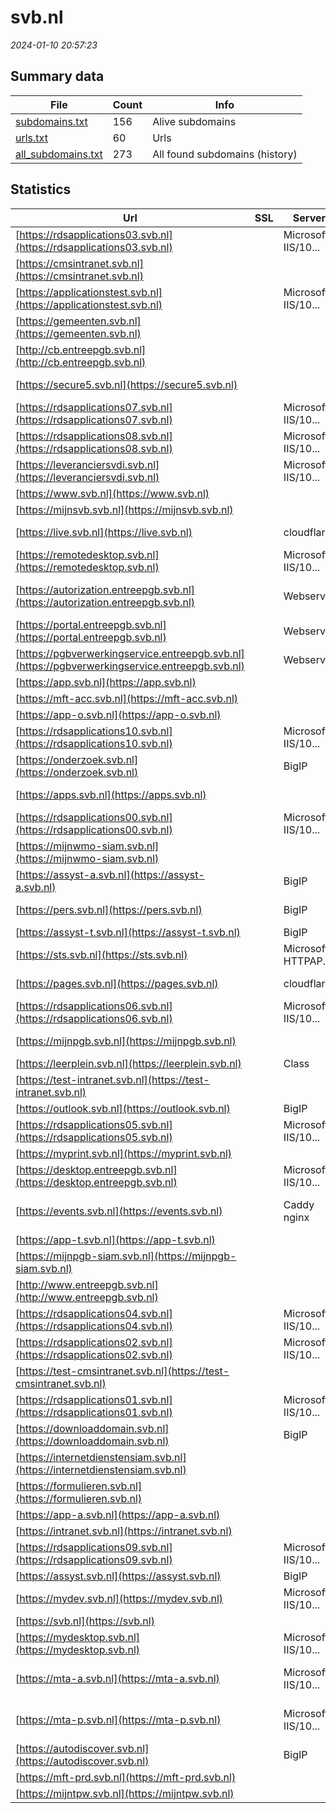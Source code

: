 # svb.nl
*2024-01-10 20:57:23*
## Summary data
| File       | Count | Info |
|------------|-------|------|
|[subdomains.txt](/data/svb.nl/subdomains.txt)|156|Alive subdomains|
|[urls.txt](/data/svb.nl/urls.txt)|60|Urls|
|[all_subdomains.txt](/data/svb.nl/all_subdomains.txt)|273|All found subdomains (history)|
## Statistics
| Url | SSL | Server | Cookie | HSTS | CSP | XFO | XXP | RP | Tech |Title |
|------------|-------|------|------|------|------|------|------|------|------|------|
|[https://rdsapplications03.svb.nl](https://rdsapplications03.svb.nl)| |Microsoft-IIS/10...| | | | | |:white_check_mark: |IIS:10.0 Microso...|IIS Windows Serv...|
|[https://cmsintranet.svb.nl](https://cmsintranet.svb.nl)| || |:white_check_mark: |:white_check_mark: |:white_check_mark: |:white_check_mark: |HSTS|403 - Forbidden:...|
|[https://applicationstest.svb.nl](https://applicationstest.svb.nl)| |Microsoft-IIS/10...| | | | | |:white_check_mark: |IIS:10.0 Microso...|IIS Windows Serv...|
|[https://gemeenten.svb.nl](https://gemeenten.svb.nl)| ||:warning: |:white_check_mark: |:white_check_mark: |:white_check_mark: |:white_check_mark: |HSTS||
|[http://cb.entreepgb.svb.nl](http://cb.entreepgb.svb.nl)| || | | | | |:white_check_mark: |||
|[https://secure5.svb.nl](https://secure5.svb.nl)| ||:warning: |:white_check_mark: | |:white_check_mark: | |:white_check_mark: |HSTS|Sociale Verzeker...|
|[https://rdsapplications07.svb.nl](https://rdsapplications07.svb.nl)| |Microsoft-IIS/10...| | | | | |:white_check_mark: |IIS:10.0 Microso...|IIS Windows Serv...|
|[https://rdsapplications08.svb.nl](https://rdsapplications08.svb.nl)| |Microsoft-IIS/10...| | | | | |:white_check_mark: |IIS:10.0 Microso...|IIS Windows Serv...|
|[https://leveranciersvdi.svb.nl](https://leveranciersvdi.svb.nl)| |Microsoft-IIS/10...| | | | | |:white_check_mark: |IIS:10.0 Microso...|IIS Windows Serv...|
|[https://www.svb.nl](https://www.svb.nl)| ||:warning: |:white_check_mark: |:white_check_mark: |:white_check_mark: |:white_check_mark: |HSTS||
|[https://mijnsvb.svb.nl](https://mijnsvb.svb.nl)| ||:warning: |:white_check_mark: | |:white_check_mark: |:white_check_mark: |:white_check_mark: |HSTS|302 Found|
|[https://live.svb.nl](https://live.svb.nl)| |cloudflare| |:white_check_mark: | | | |:white_check_mark: |Cloudflare HSTS|Page Not Found|
|[https://remotedesktop.svb.nl](https://remotedesktop.svb.nl)| |Microsoft-IIS/10...| | | | | |:white_check_mark: |IIS:10.0 Microso...|IIS Windows Serv...|
|[https://autorization.entreepgb.svb.nl](https://autorization.entreepgb.svb.nl)| |Webserver|:warning: |:white_check_mark: |:white_check_mark: |:white_check_mark: |:white_check_mark: |HSTS Microsoft A...|Inloggen - PGB P...|
|[https://portal.entreepgb.svb.nl](https://portal.entreepgb.svb.nl)| |Webserver|:warning: |:white_check_mark: |:white_check_mark: |:white_check_mark: |:white_check_mark: |HSTS||
|[https://pgbverwerkingservice.entreepgb.svb.nl](https://pgbverwerkingservice.entreepgb.svb.nl)| |Webserver| | | | | |:white_check_mark: |HSTS|403 - Forbidden:...|
|[https://app.svb.nl](https://app.svb.nl)| ||:warning: |:white_check_mark: | |:white_check_mark: |:white_check_mark: |:white_check_mark: |||
|[https://mft-acc.svb.nl](https://mft-acc.svb.nl)| || |:white_check_mark: |:warning: |:white_check_mark: |:white_check_mark: |:white_check_mark: |HSTS|Redirect|
|[https://app-o.svb.nl](https://app-o.svb.nl)| ||:warning: |:white_check_mark: | |:white_check_mark: |:white_check_mark: |:white_check_mark: |||
|[https://rdsapplications10.svb.nl](https://rdsapplications10.svb.nl)| |Microsoft-IIS/10...| | | | | |:white_check_mark: |IIS:10.0 Microso...|IIS Windows Serv...|
|[https://onderzoek.svb.nl](https://onderzoek.svb.nl)| |BigIP|:warning: |:white_check_mark: |:white_check_mark: |:white_check_mark: |:white_check_mark: |F5 BigIP||
|[https://apps.svb.nl](https://apps.svb.nl)| || | | | | |:white_check_mark: ||404 Not Found|
|[https://rdsapplications00.svb.nl](https://rdsapplications00.svb.nl)| |Microsoft-IIS/10...| | | | | |:white_check_mark: |IIS:10.0 Microso...|IIS Windows Serv...|
|[https://mijnwmo-siam.svb.nl](https://mijnwmo-siam.svb.nl)| ||:warning: |:white_check_mark: | |:white_check_mark: |:white_check_mark: |:white_check_mark: |HSTS|A-Select Filter...|
|[https://assyst-a.svb.nl](https://assyst-a.svb.nl)| |BigIP| | | | | |:white_check_mark: |F5 BigIP|Assyst|
|[https://pers.svb.nl](https://pers.svb.nl)| |BigIP|:warning: |:white_check_mark: |:white_check_mark: |:white_check_mark: |:white_check_mark: |F5 BigIP HSTS||
|[https://assyst-t.svb.nl](https://assyst-t.svb.nl)| |BigIP| | | | | |:white_check_mark: |F5 BigIP|Assyst|
|[https://sts.svb.nl](https://sts.svb.nl)| |Microsoft-HTTPAP...| | | | | |:white_check_mark: |Microsoft HTTPAP...|Not Found|
|[https://pages.svb.nl](https://pages.svb.nl)| |cloudflare|:warning: |:white_check_mark: | | | |:white_check_mark: |Cloudflare HSTS...||
|[https://rdsapplications06.svb.nl](https://rdsapplications06.svb.nl)| |Microsoft-IIS/10...| | | | | |:white_check_mark: |IIS:10.0 Microso...|IIS Windows Serv...|
|[https://mijnpgb.svb.nl](https://mijnpgb.svb.nl)| ||:warning: | | |:white_check_mark: | |:white_check_mark: ||Sociale Verzeker...|
|[https://leerplein.svb.nl](https://leerplein.svb.nl)| |Class|:warning: |:white_check_mark: |:warning: | |:white_check_mark: |:white_check_mark: |HSTS||
|[https://test-intranet.svb.nl](https://test-intranet.svb.nl)| || | | |:white_check_mark: |:white_check_mark: |:white_check_mark: |HSTS||
|[https://outlook.svb.nl](https://outlook.svb.nl)| |BigIP|:warning: |:white_check_mark: | |:white_check_mark: |:white_check_mark: |:white_check_mark: |F5 BigIP||
|[https://rdsapplications05.svb.nl](https://rdsapplications05.svb.nl)| |Microsoft-IIS/10...| | | | | |:white_check_mark: |IIS:10.0 Microso...|IIS Windows Serv...|
|[https://myprint.svb.nl](https://myprint.svb.nl)| || | | | | |:white_check_mark: |||
|[https://desktop.entreepgb.svb.nl](https://desktop.entreepgb.svb.nl)| |Microsoft-IIS/10...|:warning: | | |:white_check_mark: | |:white_check_mark: |IIS:10.0 Windows...|Document Moved|
|[https://events.svb.nl](https://events.svb.nl)| |Caddy nginx|:warning: |:white_check_mark: |:white_check_mark: |:white_check_mark: |:white_check_mark: |Amazon S3 Amazon...||
|[https://app-t.svb.nl](https://app-t.svb.nl)| ||:warning: |:white_check_mark: | |:white_check_mark: |:white_check_mark: |:white_check_mark: |||
|[https://mijnpgb-siam.svb.nl](https://mijnpgb-siam.svb.nl)| ||:warning: |:white_check_mark: |:warning: |:white_check_mark: |:white_check_mark: |:white_check_mark: |HSTS|302 Found|
|[http://www.entreepgb.svb.nl](http://www.entreepgb.svb.nl)| || | | | | |:white_check_mark: |||
|[https://rdsapplications04.svb.nl](https://rdsapplications04.svb.nl)| |Microsoft-IIS/10...| | | | | |:white_check_mark: |IIS:10.0 Microso...|IIS Windows Serv...|
|[https://rdsapplications02.svb.nl](https://rdsapplications02.svb.nl)| |Microsoft-IIS/10...| | | | | |:white_check_mark: |IIS:10.0 Microso...|IIS Windows Serv...|
|[https://test-cmsintranet.svb.nl](https://test-cmsintranet.svb.nl)| || |:white_check_mark: |:white_check_mark: |:white_check_mark: |:white_check_mark: |HSTS|403 - Forbidden:...|
|[https://rdsapplications01.svb.nl](https://rdsapplications01.svb.nl)| |Microsoft-IIS/10...| | | | | |:white_check_mark: |IIS:10.0 Microso...|IIS Windows Serv...|
|[https://downloaddomain.svb.nl](https://downloaddomain.svb.nl)| |BigIP|:warning: |:white_check_mark: | |:white_check_mark: |:white_check_mark: |:white_check_mark: |F5 BigIP||
|[https://internetdienstensiam.svb.nl](https://internetdienstensiam.svb.nl)| ||:warning: |:white_check_mark: |:warning: |:white_check_mark: |:white_check_mark: |:white_check_mark: |HSTS|SVB foutmelding|
|[https://formulieren.svb.nl](https://formulieren.svb.nl)| || | | | | |:white_check_mark: |||
|[https://app-a.svb.nl](https://app-a.svb.nl)| ||:warning: |:white_check_mark: | |:white_check_mark: |:white_check_mark: |:white_check_mark: |||
|[https://intranet.svb.nl](https://intranet.svb.nl)| || | | |:white_check_mark: |:white_check_mark: |:white_check_mark: |HSTS||
|[https://rdsapplications09.svb.nl](https://rdsapplications09.svb.nl)| |Microsoft-IIS/10...| | | | | |:white_check_mark: |IIS:10.0 Microso...|IIS Windows Serv...|
|[https://assyst.svb.nl](https://assyst.svb.nl)| |BigIP| | | | | |:white_check_mark: |F5 BigIP|Assyst|
|[https://mydev.svb.nl](https://mydev.svb.nl)| |Microsoft-IIS/10...| | | | | |:white_check_mark: |IIS:10.0 Microso...|IIS Windows Serv...|
|[https://svb.nl](https://svb.nl)| ||:warning: |:white_check_mark: |:white_check_mark: |:white_check_mark: |:white_check_mark: |HSTS||
|[https://mydesktop.svb.nl](https://mydesktop.svb.nl)| |Microsoft-IIS/10...| | | | | |:white_check_mark: |IIS:10.0 Microso...|IIS Windows Serv...|
|[https://mta-a.svb.nl](https://mta-a.svb.nl)| |Microsoft-IIS/10...|:warning: |:white_check_mark: |:white_check_mark: |:white_check_mark: |:white_check_mark: |Azure HSTS IIS:1...|SVB MaakTeam|
|[https://mta-p.svb.nl](https://mta-p.svb.nl)| |Microsoft-IIS/10...|:warning: |:white_check_mark: |:white_check_mark: |:white_check_mark: |:white_check_mark: |Azure HSTS IIS:1...|SVB MaakTeam|
|[https://autodiscover.svb.nl](https://autodiscover.svb.nl)| |BigIP|:warning: |:white_check_mark: | |:white_check_mark: |:white_check_mark: |:white_check_mark: |F5 BigIP||
|[https://mft-prd.svb.nl](https://mft-prd.svb.nl)| || |:white_check_mark: |:warning: |:white_check_mark: |:white_check_mark: |:white_check_mark: |HSTS|Redirect|
|[https://mijntpw.svb.nl](https://mijntpw.svb.nl)| ||:warning: |:white_check_mark: |:warning: |:white_check_mark: |:white_check_mark: |:white_check_mark: |HSTS|302 Found|